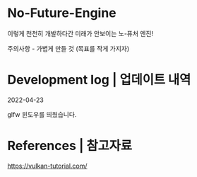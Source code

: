 # No-Future-Engine

이렇게 천천히 개발하다간 미래가 안보이는 노-퓨처 엔진!

주의사항 - 가볍게 만들 것 (목표를 작게 가지자)




# Development log | 업데이트 내역

2022-04-23

glfw 윈도우를 띄웠습니다.




# References | 참고자료
https://vulkan-tutorial.com/



